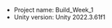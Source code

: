 <!-- UNITY CODE ASSIST INSTRUCTIONS START -->
- Project name: Build_Week_1
- Unity version: Unity 2022.3.61f1
<!-- UNITY CODE ASSIST INSTRUCTIONS END -->